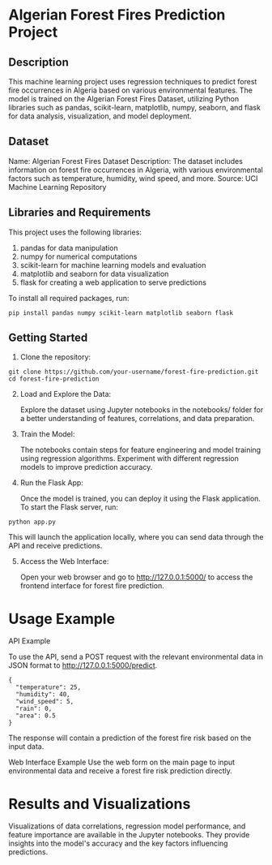 # Algerian Forest Fires Prediction Project

## Description

This machine learning project uses regression techniques to predict forest fire occurrences in Algeria based on various environmental features. The model is trained on the Algerian Forest Fires Dataset, utilizing Python libraries such as pandas, scikit-learn, matplotlib, numpy, seaborn, and flask for data analysis, visualization, and model deployment.

## Dataset

Name: Algerian Forest Fires Dataset
Description: The dataset includes information on forest fire occurrences in Algeria, with various environmental factors such as temperature, humidity, wind speed, and more.
Source: UCI Machine Learning Repository

## Libraries and Requirements

This project uses the following libraries:

1. pandas for data manipulation
2. numpy for numerical computations
3. scikit-learn for machine learning models and evaluation
4. matplotlib and seaborn for data visualization
5. flask for creating a web application to serve predictions

To install all required packages, run:
```
pip install pandas numpy scikit-learn matplotlib seaborn flask
```

## Getting Started

1. Clone the repository:

```
git clone https://github.com/your-username/forest-fire-prediction.git
cd forest-fire-prediction
```
2. Load and Explore the Data:

    Explore the dataset using Jupyter notebooks in the notebooks/ folder for a better understanding of features, correlations, and data preparation.

3. Train the Model:

    The notebooks contain steps for feature engineering and model training using regression algorithms. Experiment with different regression models to improve prediction accuracy.

4. Run the Flask App:

    Once the model is trained, you can deploy it using the Flask application. To start the Flask server, run:

```
python app.py

```


  This will launch the application locally, where you can send data through the API and receive predictions.

5. Access the Web Interface:

    Open your web browser and go to http://127.0.0.1:5000/ to access the frontend interface for forest fire prediction.

# Usage Example

API Example

  To use the API, send a POST request with the relevant environmental data in JSON format to http://127.0.0.1:5000/predict.

```
{
  "temperature": 25,
  "humidity": 40,
  "wind_speed": 5,
  "rain": 0,
  "area": 0.5
}
```

The response will contain a prediction of the forest fire risk based on the input data.

Web Interface Example
Use the web form on the main page to input environmental data and receive a forest fire risk prediction directly.

# Results and Visualizations
Visualizations of data correlations, regression model performance, and feature importance are available in the Jupyter notebooks. They provide insights into the model's accuracy and the key factors influencing predictions.
